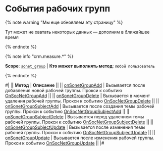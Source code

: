 # События рабочих групп

{% note warning "Мы еще обновляем эту страницу" %}

Тут может не хватать некоторых данных — дополним в ближайшее время

{% endnote %}

{% note info "crm.measure.*" %}

**Scope**: [`sonet_group`](../../scopes/permissions.md) | **Кто может выполнять метод**: `любой пользователь`

{% endnote %}

#|
|| **Метод** | **Описание** ||
|| [onSonetGroupAdd](./on-sonet-group-add.md) | Вызывается после добавления новой рабочей группы. Прокси к событию [OnSocNetGroupAdd](https://dev.1c-bitrix.ru/api_help/socialnetwork/events/OnSocNetGroupAdd.php) ||
|| [onSonetGroupDelete](./on-sonet-group-delete.md) | Вызывается в момент удаления рабочей группы. Прокси к событию [OnSocNetGroupDelete](https://dev.1c-bitrix.ru/api_help/socialnetwork/events/OnSocNetGroupDelete.php) ||
|| [onSonetGroupSubjectAdd](./on-sonet-group-subject-add.md) | Вызывается после создания темы рабочей группы. Прокси к событию [OnSocNetGroupSubjectAdd](https://dev.1c-bitrix.ru/api_help/socialnetwork/events/OnSocNetGroupSubjectAdd.php) ||
|| [onSonetGroupSubjectDelete](./on-sonet-group-subject-delete.md) | Вызывается перед удалением темы рабочей группы. Прокси к событию [OnSocNetGroupSubjectDelete](https://dev.1c-bitrix.ru/api_help/socialnetwork/events/OnSocNetGroupSubjectDelete.php) ||
|| [onSonetGroupSubjectUpdate](./on-sonet-group-subject-update.md) | Вызывается после изменения темы рабочей группы. Прокси к событию [OnSocNetGroupSubjectUpdate](https://dev.1c-bitrix.ru/api_help/socialnetwork/events/OnSocNetGroupSubjectUpdate.php) ||
|| [onSonetGroupUpdate](./on-sonet-group-update.md) | Вызывается после изменения рабочей группы. Прокси к событию [OnSocNetGroupUpdate](https://dev.1c-bitrix.ru/api_help/socialnetwork/events/OnSocNetGroupUpdate.php) ||
|#